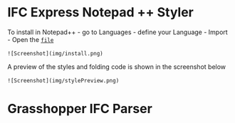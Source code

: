 # IFC Express Notepad ++ Styler

To install in Notepad++
	- go to Languages
	- define your Language
	- Import
	- Open the [`file`](https://github.com/JulesBuh/ifcParser/NotePad++IFCLanguageStyler.xml)

	![Screenshot](img/install.png) 
	
A preview of the styles and folding code is shown in the screenshot below
	
	![Screenshot](img/stylePreview.png) 

# Grasshopper IFC Parser

